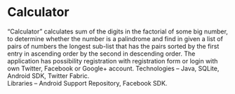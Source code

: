 # Calculator
“Calculator” calculates sum of the digits in the factorial of some big number, 
to determine whether the number is a palindrome 
and find in given a list of pairs of numbers  the longest sub-list that has the pairs 
sorted by the first entry in ascending order by the second in descending order. 
The application has possibility registration with registration form 
or login with own Twitter, Facebook or Google+ account. 
Technologies – Java, SQLite, Android SDK, Twitter Fabric.  
Libraries – Android Support Repository, Facebook SDK.
